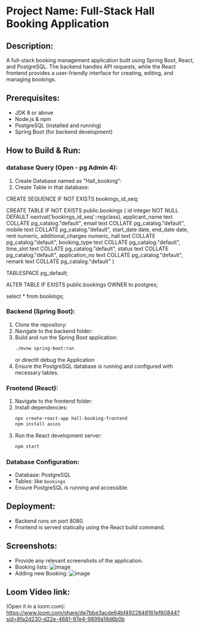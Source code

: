 # Project Name: Full-Stack Hall Booking Application

## Description:
A full-stack booking management application built using Spring Boot, React, and PostgreSQL. The backend handles API requests, while the React frontend provides a user-friendly interface for creating, editing, and managing bookings.

## Prerequisites:
- JDK 8 or above
- Node.js & npm
- PostgreSQL (installed and running)
- Spring Boot (for backend development)

## How to Build & Run:

### database Query (Open - pg Admin 4):
1. Create Database named as "Hall_booking":
2. Create Table in that database:
   
CREATE SEQUENCE IF NOT EXISTS bookings_id_seq;


CREATE TABLE IF NOT EXISTS public.bookings
(
    id integer NOT NULL DEFAULT nextval('bookings_id_seq'::regclass),
    applicant_name text COLLATE pg_catalog."default",
    email text COLLATE pg_catalog."default",
    mobile text COLLATE pg_catalog."default",
    start_date date,
    end_date date,
    rent numeric,
    additional_charges numeric,
    hall text COLLATE pg_catalog."default",
    booking_type text COLLATE pg_catalog."default",
    time_slot text COLLATE pg_catalog."default",
    status text COLLATE pg_catalog."default",
    application_no text COLLATE pg_catalog."default",
    remark text COLLATE pg_catalog."default"
)

TABLESPACE pg_default;

ALTER TABLE IF EXISTS public.bookings
    OWNER to postgres;

select * from bookings;

### Backend (Spring Boot):
1. Clone the repository:
2. Navigate to the backend folder:
3. Build and run the Spring Boot application:
   ```bash
   ./mvnw spring-boot:run
   ```
   or directlt debug the Application
4. Ensure the PostgreSQL database is running and configured with necessary tables.

### Frontend (React):
1. Navigate to the frontend folder:
2. Install dependencies:
   ```bash
   npx create-react-app hall-booking-frontend
   npm install axios

   ```
3. Run the React development server:
   ```bash
   npm start
   ```

### Database Configuration:
- Database: PostgreSQL
- Tables: like `bookings`
- Ensure PostgreSQL is running and accessible.

## Deployment:
- Backend runs on port 8080.
- Frontend is served statically using the React build command.

## Screenshots:
- Provide any relevant screenshots of the application.
- Booking lists: ![image](https://github.com/user-attachments/assets/f74eaf61-1d6c-498a-aa8b-282b2b8c0eec)
- Adding new Booking: ![image](https://github.com/user-attachments/assets/74ed7524-2ba9-4ef5-bba9-c3c6086bb59d)

  
## Loom Video link:
(Open it in a loom.com): https://www.loom.com/share/de7bbe3acde64bf4922848161ef60844?sid=8fa2d230-d22e-4681-97e4-9899a19d6b0b


